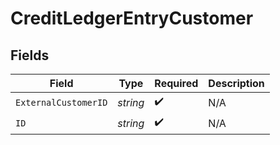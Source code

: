 # CreditLedgerEntryCustomer


## Fields

| Field                | Type                 | Required             | Description          |
| -------------------- | -------------------- | -------------------- | -------------------- |
| `ExternalCustomerID` | *string*             | :heavy_check_mark:   | N/A                  |
| `ID`                 | *string*             | :heavy_check_mark:   | N/A                  |